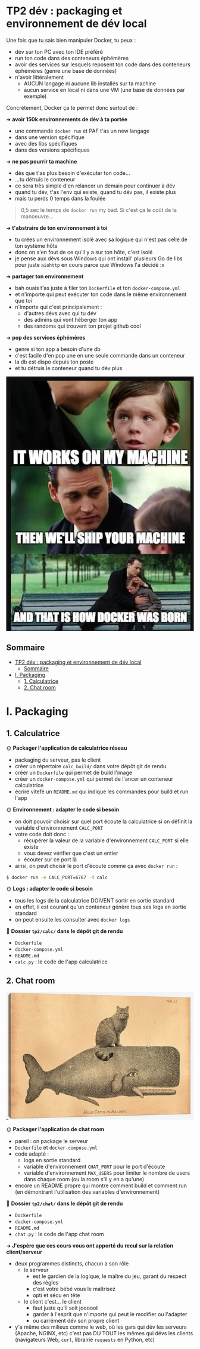 # TP2 dév : packaging et environnement de dév local

Une fois que tu sais bien manipuler Docker, tu peux :

- dév sur ton PC avec ton IDE préféré
- run ton code dans des conteneurs éphémères
- avoir des services sur lesquels reposent ton code dans des conteneurs éphémères (genre une base de données)
- n'avoir littéralement
  - AUCUN langage ni aucune lib installés sur ta machine
  - aucun service en local ni dans une VM (une base de données par exemple)

Concrètement, Docker ça te permet donc surtout de :

➜ **avoir 150k environnements de dév à ta portée**

- une commande `docker run` et PAF t'as un new langage
- dans une version spécifique
- avec des libs spécifiques
- dans des versions spécifiques

➜ **ne pas pourrir ta machine**

- dès que t'as plus besoin d'exécuter ton code...
- ...tu détruis le conteneur
- ce sera très simple d'en relancer un demain pour continuer à dév
- quand tu dév, t'as l'env qui existe, quand tu dév pas, il existe plus
- mais tu perds 0 temps dans la foulée

> 0,5 sec le temps de `docker run` my bad. Si c'est ça le coût de la manoeuvre...

➜ **t'abstraire de ton environnement à toi**

- tu crées un environnement isolé avec sa logique qui n'est pas celle de ton système hôte
- donc on s'en fout de ce qu'il y a sur ton hôte, c'est isolé
- je pense aux dévs sous Windows qui ont install' plusieurs Go de libs pour juste `aiohttp` en cours parce que Windows l'a décidé :x

➜ **partager ton environnement**

- bah ouais t'as juste à filer ton `Dockerfile` et ton `docker-compose.yml`
- et n'importe qui peut exécuter ton code dans le même environnement que toi
- n'importe qui c'est principalement :
  - d'autres dévs avec qui tu dév
  - des admins qui vont héberger ton app
  - des randoms qui trouvent ton projet github cool

➜ **pop des services éphémères**

- genre si ton app a besoin d'une db
- c'est facile d'en pop une en une seule commande dans un conteneur
- la db est dispo depuis ton poste
- et tu détruis le conteneur quand tu dév plus

![Docker was born](./img/ship_ur_machine.png)

## Sommaire

- [TP2 dév : packaging et environnement de dév local](#tp2-dév--packaging-et-environnement-de-dév-local)
  - [Sommaire](#sommaire)
- [I. Packaging](#i-packaging)
  - [1. Calculatrice](#1-calculatrice)
  - [2. Chat room](#2-chat-room)

# I. Packaging

## 1. Calculatrice

🌞 **Packager l'application de calculatrice réseau**

- packaging du serveur, pas le client
- créer un répertoire `calc_build/` dans votre dépôt git de rendu
- créer un `Dockerfile` qui permet de build l'image
- créer un `docker-compose.yml` qui permet de l'ancer un conteneur calculatrice
- écrire vitefé un `README.md` qui indique les commandes pour build et run l'app

🌞 **Environnement : adapter le code si besoin**

- on doit pouvoir choisir sur quel port écoute la calculatrice si on définit la variable d'environnement `CALC_PORT`
- votre code doit donc :
  - récupérer la valeur de la variable d'environnement `CALC_PORT` si elle existe
  - vous devez vérifier que c'est un entier
  - écouter sur ce port là
- ainsi, on peut choisir le port d'écoute comme ça avec `docker run` :

```bash
$ docker run -e CALC_PORT=6767 -d calc
```

🌞 **Logs : adapter le code si besoin**

- tous les logs de la calculatrice DOIVENT sortir en sortie standard
- en effet, il est courant qu'un conteneur génère tous ses logs en sortie standard
- on peut ensuite les consulter avec `docker logs`

📜 **Dossier `tp2/calc/` dans le dépôt git de rendu**

- `Dockerfile`
- `docker-compose.yml`
- `README.md`
- `calc.py` : le code de l'app calculatrice

## 2. Chat room

![Cat Whale](./img/cat_whale.png)

🌞 **Packager l'application de chat room**

- pareil : on package le serveur
- `Dockerfile` et `docker-compose.yml`
- code adapté :
  - logs en sortie standard
  - variable d'environnement `CHAT_PORT` pour le port d'écoute
  - variable d'environnement `MAX_USERS` pour limiter le nombre de users dans chaque room (ou la room s'il y en a qu'une)
- encore un README propre qui montre comment build et comment run (en démontrant l'utilisation des variables d'environnement)

📜 **Dossier `tp2/chat/` dans le dépôt git de rendu**

- `Dockerfile`
- `docker-compose.yml`
- `README.md`
- `chat.py` : le code de l'app chat room

➜ **J'espère que ces cours vous ont apporté du recul sur la relation client/serveur**

- deux programmes distincts, chacun a son rôle
  - le serveur
    - est le gardien de la logique, le maître du jeu, garant du respect des règles
    - c'est votre bébé vous le maîtrisez
    - opti et sécu en tête
  - le client c'est... le client
    - faut juste qu'il soit joooooli
    - garder à l'esprit que n'importe qui peut le modifier ou l'adapter
    - ou carrément dév son propre client
- y'a même des milieux comme le web, où les gars qui dév les serveurs (Apache, NGINX, etc) c'est pas DU TOUT les mêmes qui dévs les clients (navigateurs Web, `curl`, librairie `requests` en Python, etc)
